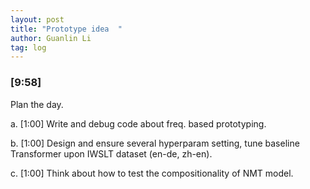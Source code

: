 ```yaml
---
layout: post
title: "Prototype idea	"
author: Guanlin Li
tag: log
---
```


### [9:58]

Plan the day.

a. [1:00] Write and debug code about freq. based prototyping. 

b. [1:00] Design and ensure several hyperparam setting, tune baseline Transformer upon IWSLT dataset (en-de, zh-en). 

c. [1:00] Think about how to test the compositionality of NMT model. 